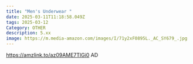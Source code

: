 ```yaml
---
title: "Men's Underwear "
date: 2025-03-11T11:18:58.049Z
tags: 2025-03-12
Category: OTHER
description: 5.xx
image: https://m.media-amazon.com/images/I/71y2xF0895L._AC_SY679_.jpg
---
```

https://amzlink.to/az09AME7TlGi0   AD